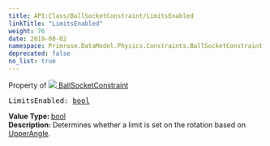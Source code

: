 ```yaml
---
title: API:Class/BallSocketConstraint/LimitsEnabled
linkTitle: "LimitsEnabled"
weight: 76
date: 2019-08-02
namespace: Primrose.DataModel.Physics.Constraints.BallSocketConstraint.LimitsEnabled
deprecated: false
no_list: true
---
```

Property of <a href="/docs/api-reference/Class/BallSocketConstraint"><img src="/icons/silk/axle.png"/>&nbsp;BallSocketConstraint</a>
<pre class="method-declaration">
LimitsEnabled: <a class="type" href="/docs/api-reference/System/Primitives#boolean">bool</a></pre>
<b>Value Type: </b>
<a class="type" href="/docs/api-reference/System/Primitives#boolean">bool</a>
<br/>
<b>Description: </b>
Determines whether a limit is set on the rotation based on <a href="/docs/api-reference/Class/BallSocketConstraint/UpperAngle" >UpperAngle</a>.

